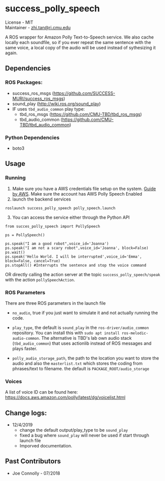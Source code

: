 # success_polly_speech
License - MIT  
Maintainer - zhi.tan@ri.cmu.edu  

A ROS wrapper for Amazon Polly Text-to-Speech service. We also cache locally each soundfile, so if you ever repeat the same sentence with the same voice, a local copy of the audio will be used instead of sythesizing it again.

## Dependencies
### ROS Packages:
* success_ros_msgs (https://github.com/SUCCESS-MURI/success_ros_msgs)
* sound_play (http://wiki.ros.org/sound_play)
* IF uses `tbd_audio_common` play type:
    * tbd_ros_msgs (https://github.com/CMU-TBD/tbd_ros_msgs)
    * tbd_audio_common (https://github.com/CMU-TBD/tbd_audio_common)
### Python Dependencies
* boto3

## Usage

### Running 
1. Make sure you have a AWS credentials file setup on the system. [Guide by AWS](https://docs.aws.amazon.com/cli/latest/userguide/cli-config-files.html). Make sure the account has AWS Polly Speech Enabled
2. launch the backend services
```
roslaunch success_polly_speech polly_speech.launch
```
3. You can access the service either through the Python API
```
from succes_polly_speech import PollySpeech

ps = PollySpeech()

ps.speak("I am a good robot",voice_id='Joanna')
ps.speak("I am not a scary robot",voice_id='Joanna', block=False)
ps.wait()
ps.speak('Hello World. I will be interrupted',voice_id='Emma', block=False, cancel=True) 
ps.stopAll() #Interrupts the sentence and stop the voice command
```
OR directly calling the action server at the topic `success_polly_speech/speak` with the action `pollySpeechAction`.

### ROS Parameters
There are three ROS parameters in the launch file
* `no_audio`, true if you just want to simulate it and not actually running the code. 
* `play_type`, the default is `sound_play` in the `ros-driver/audio_common` repository. You can install this with `sudo apt install ros-melodic-audio-common`. The alternative is TBD's lab own audio stack (`tbd_audio_common`) that uses actionlib instead of ROS messages and plays faster.

* `polly_audio_storage_path`, the path to the location you want to store the audio and also the `masterlist.txt` which stores the coding from phrases/text to filename. the default is `PACKAGE_ROOT/audio_storage`

### Voices
A list of voice ID can be found here: https://docs.aws.amazon.com/polly/latest/dg/voicelist.html

## Change logs:
* 12/4/2019
    * change the default output/play_type to be `sound_play`
    * fixed a bug where `sound_play` will never be used if start through launch file
    * Imporved documentation.

## Past Contributors
- Joe Connolly - 07/2018